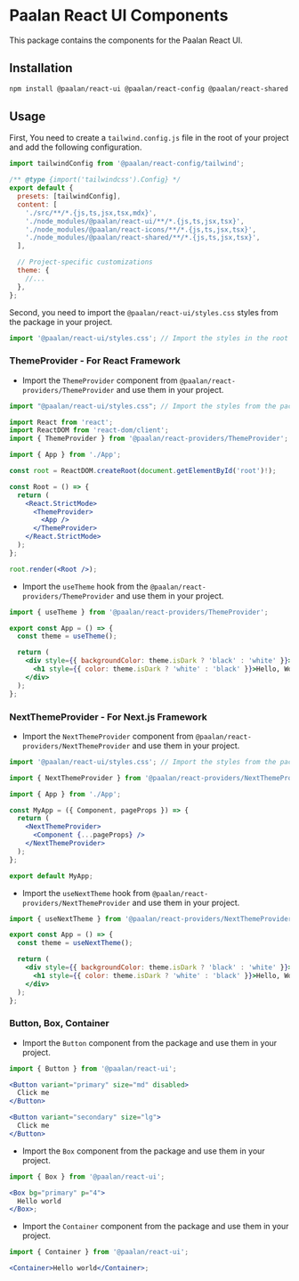 # Paalan React UI Components

This package contains the components for the Paalan React UI.

## Installation

```bash
npm install @paalan/react-ui @paalan/react-config @paalan/react-shared @paalan/react-icons @paalan/react-hooks @paalan/react-providers
```

## Usage

First, You need to create a `tailwind.config.js` file in the root of your project and add the following configuration.

```js
import tailwindConfig from '@paalan/react-config/tailwind';

/** @type {import('tailwindcss').Config} */
export default {
  presets: [tailwindConfig],
  content: [
    './src/**/*.{js,ts,jsx,tsx,mdx}',
    './node_modules/@paalan/react-ui/**/*.{js,ts,jsx,tsx}',
    './node_modules/@paalan/react-icons/**/*.{js,ts,jsx,tsx}',
    './node_modules/@paalan/react-shared/**/*.{js,ts,jsx,tsx}',
  ],

  // Project-specific customizations
  theme: {
    //...
  },
};
```

Second, you need to import the `@paalan/react-ui/styles.css` styles from the package in your project.

```jsx
import '@paalan/react-ui/styles.css'; // Import the styles in the root of your application
```

### ThemeProvider - For React Framework

- Import the `ThemeProvider` component from `@paalan/react-providers/ThemeProvider` and use them in your project.

```jsx
import "@paalan/react-ui/styles.css"; // Import the styles from the package

import React from 'react';
import ReactDOM from 'react-dom/client';
import { ThemeProvider } from '@paalan/react-providers/ThemeProvider';

import { App } from './App';

const root = ReactDOM.createRoot(document.getElementById('root')!);

const Root = () => {
  return (
    <React.StrictMode>
      <ThemeProvider>
        <App />
      </ThemeProvider>
    </React.StrictMode>
  );
};

root.render(<Root />);
```

- Import the `useTheme` hook from the `@paalan/react-providers/ThemeProvider` and use them in your project.

```jsx
import { useTheme } from '@paalan/react-providers/ThemeProvider';

export const App = () => {
  const theme = useTheme();

  return (
    <div style={{ backgroundColor: theme.isDark ? 'black' : 'white' }}>
      <h1 style={{ color: theme.isDark ? 'white' : 'black' }}>Hello, World!</h1>
    </div>
  );
};
```

### NextThemeProvider - For Next.js Framework

- Import the `NextThemeProvider` component from `@paalan/react-providers/NextThemeProvider` and use them in your project.

```jsx
import '@paalan/react-ui/styles.css'; // Import the styles from the package

import { NextThemeProvider } from '@paalan/react-providers/NextThemeProvider';

import { App } from './App';

const MyApp = ({ Component, pageProps }) => {
  return (
    <NextThemeProvider>
      <Component {...pageProps} />
    </NextThemeProvider>
  );
};

export default MyApp;
```

- Import the `useNextTheme` hook from `@paalan/react-providers/NextThemeProvider` and use them in your project.

```jsx
import { useNextTheme } from '@paalan/react-providers/NextThemeProvider';

export const App = () => {
  const theme = useNextTheme();

  return (
    <div style={{ backgroundColor: theme.isDark ? 'black' : 'white' }}>
      <h1 style={{ color: theme.isDark ? 'white' : 'black' }}>Hello, World!</h1>
    </div>
  );
};
```

### Button, Box, Container

- Import the `Button` component from the package and use them in your project.

```jsx
import { Button } from '@paalan/react-ui';

<Button variant="primary" size="md" disabled>
  Click me
</Button>

<Button variant="secondary" size="lg">
  Click me
</Button>
```

- Import the `Box` component from the package and use them in your project.

```jsx
import { Box } from '@paalan/react-ui';

<Box bg="primary" p="4">
  Hello world
</Box>;
```

- Import the `Container` component from the package and use them in your project.

```jsx
import { Container } from '@paalan/react-ui';

<Container>Hello world</Container>;
```
